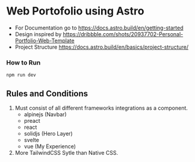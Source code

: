 # Web Portofolio using Astro

- For Documentation go to https://docs.astro.build/en/getting-started
- Design inspired by https://dribbble.com/shots/20937702-Personal-Portfolio-Web-Template
- Project Structure https://docs.astro.build/en/basics/project-structure/

### How to Run

```
npm run dev
```

## Rules and Conditions
1. Must consist of all different frameworks integrations as a component.
    - alpinejs (Navbar)
    - preact
    - react
    - solidjs (Hero Layer)
    - svelte
    - vue (My Experience)
1. More TailwindCSS Sytle than Native CSS.
